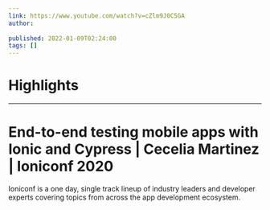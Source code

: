 ```yaml
---
link: https://www.youtube.com/watch?v=cZlm9J0C5GA
author: 
   
published: 2022-01-09T02:24:00
tags: []
---
```

# Highlights


---
# End-to-end testing mobile apps with Ionic and Cypress | Cecelia Martinez | Ioniconf 2020
Ioniconf is a one day, single track lineup of industry leaders and developer experts covering topics from across the app development ecosystem.